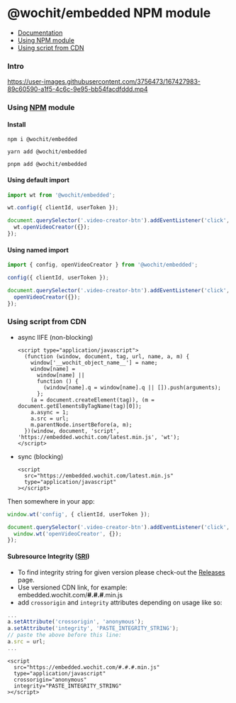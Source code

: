 # @wochit/embedded NPM module


* [Documentation](https://docs.wochit.com)
* [Using NPM module](#using-npm-module)
* [Using script from CDN](#using-script-from-cdn) 


### Intro
https://user-images.githubusercontent.com/3756473/167427983-89c60590-a1f5-4c6c-9e95-bb54facdfddd.mp4



### Using [NPM](https://www.npmjs.com/package/@wochit/embedded) module

#### Install
```shell
npm i @wochit/embedded
```
```shell
yarn add @wochit/embedded
```
```shell
pnpm add @wochit/embedded
```

#### Using default import
```javascript
import wt from '@wochit/embedded';

wt.config({ clientId, userToken });

document.querySelector('.video-creator-btn').addEventListener('click', () => {
  wt.openVideoCreator({});
});
```

#### Using named import
```javascript
import { config, openVideoCreator } from '@wochit/embedded';

config({ clientId, userToken });

document.querySelector('.video-creator-btn').addEventListener('click', () => {
  openVideoCreator({});
});
```

### Using script from CDN
* async IIFE (non-blocking)
  ```xhtml
  <script type="application/javascript">
    (function (window, document, tag, url, name, a, m) {
      window['__wochit_object_name__'] = name;
      window[name] =
        window[name] ||
        function () {
          (window[name].q = window[name].q || []).push(arguments);
        };
      (a = document.createElement(tag)), (m = document.getElementsByTagName(tag)[0]);
      a.async = 1;
      a.src = url;
      m.parentNode.insertBefore(a, m);
    })(window, document, 'script', 'https://embedded.wochit.com/latest.min.js', 'wt');
  </script>
  ```
  
* sync (blocking)
  ```xhtml
  <script
    src="https://embedded.wochit.com/latest.min.js"
    type="application/javascript"
  ></script>
  ```

Then somewhere in your app:
```javascript
window.wt('config', { clientId, userToken });

document.querySelector('.video-creator-btn').addEventListener('click', () => {
  window.wt('openVideoCreator', {});
});
```

#### Subresource Integrity ([SRI](https://developer.mozilla.org/en-US/docs/Web/Security/Subresource_Integrity))
* To find integrity string for given version please check-out the [Releases](https://github.com/wochit/wochit-embedded/releases) page.
* Use versioned CDN link, for example: embedded.wochit.com/**#.#.#**.min.js
* add `crossorigin` and `integrity` attributes depending on usage like so:
```javascript
...
a.setAttribute('crossorigin', 'anonymous');
a.setAttribute('integrity', 'PASTE_INTEGRITY_STRING');
// paste the above before this line:
a.src = url;
...
```

```xhtml
<script
  src="https://embedded.wochit.com/#.#.#.min.js"
  type="application/javascript"
  crossorigin="anonymous"
  integrity="PASTE_INTEGRITY_STRING"
></script>
  ```
